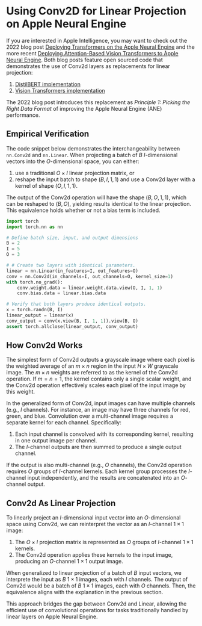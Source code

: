 # Using Conv2D for Linear Projection on Apple Neural Engine

If you are interested in Apple Intelligence, you may want to check out the 2022 blog post [Deploying Transformers on the Apple Neural Engine](https://machinelearning.apple.com/research/neural-engine-transformers) and the more recent [Deploying Attention-Based Vision Transformers to Apple Neural Engine](https://machinelearning.apple.com/research/vision-transformers).  Both blog posts feature open sourced code that demonstrates the use of Conv2d layers as replacements for linear projection:

1. [DistilBERT implementation](https://github.com/apple/ml-ane-transformers/blob/main/ane_transformers/huggingface/distilbert.py)
2. [Vision Transformers implementation](https://github.com/apple/ml-vision-transformers-ane/blob/main/vision_transformers/attention_utils.py)

The 2022 blog post introduces this replacement as *Principle 1: Picking the Right Data Format* of improving the Apple Neural Engine (ANE) performance.

## Empirical Verification

The code snippet below demonstrates the interchangeability between `nn.Conv2d` and `nn.Linear`.  When projecting a batch of $B$ $I$-dimensional vectors into the $O$-dimensional space, you can either:

1. use a traditional $O\times I$ linear projection matrix, or
2. reshape the input batch to shape $(B, I, 1, 1)$ and use a Conv2d layer with a kernel of shape $(O, I, 1, 1)$.

The output of the Conv2d operation will have the shape $(B, O, 1, 1)$, which can be reshaped to $(B, O)$, yielding results identical to the linear projection. This equivalence holds whether or not a bias term is included.

```python
import torch
import torch.nn as nn

# Define batch size, input, and output dimensions
B = 2
I = 5
O = 3

# # Create two layers with identical parameters.
linear = nn.Linear(in_features=I, out_features=O)
conv = nn.Conv2d(in_channels=I, out_channels=O, kernel_size=1)
with torch.no_grad():
    conv.weight.data = linear.weight.data.view(O, I, 1, 1)
    conv.bias.data = linear.bias.data

# Verify that both layers produce identical outputs.
x = torch.randn(B, I)
linear_output = linear(x)
conv_output = conv(x.view(B, I, 1, 1)).view(B, O)
assert torch.allclose(linear_output, conv_output)
```

## How Conv2d Works

The simplest form of Conv2d outputs a grayscale image where each pixel is the weighted average of an $m\times n$ region in the input $H\times W$ grayscale image.  The $m\times n$ weights are referred to as the kernel of the Conv2d operation.  If $m=n=1$, the kernel contains only a single scalar weight, and the Conv2d operation effectively scales each pixel of the input image by this weight.

In the generalized form of Conv2d, input images can have multiple channels (e.g., $I$ channels).  For instance, an image may have three channels for red, green, and blue.  Convolution over a multi-channel image requires a separate kernel for each channel.  Specifically:

1. Each input channel is convolved with its corresponding kernel, resulting in one output image per channel.
2. The $I$-channel outputs are then summed to produce a single output channel.

If the output is also multi-channel (e.g., $O$ channels), the Conv2d operation requires $O$ groups of $I$-channel kernels.  Each kernel group processes the $I$-channel input independently, and the results are concatenated into an $O$-channel output.

## Conv2d As Linear Projection

To linearly project an $I$-dimensional input vector into an $O$-dimensional space using Conv2d, we can reinterpret the vector as an $I$-channel $1\times 1$ image:

1. The $O\times I$ projection matrix is represented as $O$ groups of $I$-channel $1\times 1$ kernels.
2. The Conv2d operation applies these kernels to the input image, producing an $O$-channel $1\times 1$ output image.

When generalized to linear projection of a batch of $B$ input vectors, we interprete the input as $B$ $1\times 1$ images, each with $I$ channels.  The output of Conv2d would be a batch of $B$ $1\times 1$ images, each with $O$ channels.  Then, the equivalence aligns with the explanation in the previous section.

This approach bridges the gap between Conv2d and Linear, allowing the efficient use of convolutional operations for tasks traditionally handled by linear layers on Apple Neural Engine.
